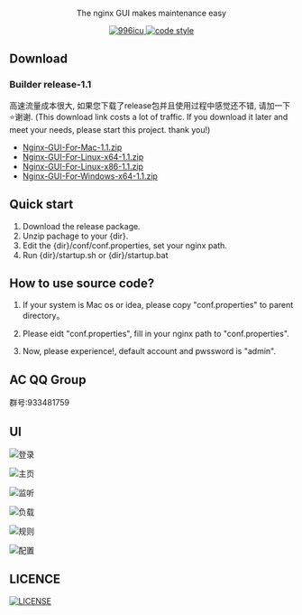 <p align="center">
  The nginx GUI makes maintenance easy
</p>

<p align="center">
  <a href="https://github.com/996icu/996.ICU/blob/master/LICENSE">
    <img alt="996icu" src="https://img.shields.io/badge/license-NPL%20(The%20996%20Prohibited%20License)-blue.svg">
  </a>

  <a href="https://www.apache.org/licenses/LICENSE-2.0">
    <img alt="code style" src="https://img.shields.io/github/license/onlyGuo/nginx-gui.svg?style=popout">
  </a>
</p>

## Download
### Builder release-1.1
高速流量成本很大, 如果您下载了release包并且使用过程中感觉还不错, 请加一下⭐️谢谢.
(This download link costs a lot of traffic. If you download it later and meet your needs, please start this project. thank you!)
- [Nginx-GUI-For-Mac-1.1.zip](https://aiyiupload.oss-cn-beijing.aliyuncs.com/blog/file/nginxgui/Nginx-GUI-For-Mac%20v1.1.zip) 
- [Nginx-GUI-For-Linux-x64-1.1.zip](https://aiyiupload.oss-cn-beijing.aliyuncs.com/blog/file/nginxgui/Nginx-GUI-For-Linux%20X64%20v1.1.zip)
- [Nginx-GUI-For-Linux-x86-1.1.zip](https://aiyiupload.oss-cn-beijing.aliyuncs.com/blog/file/nginxgui/Nginx-GUI-For-Linux%20x86%20v1.1.zip)
- [Nginx-GUI-For-Windows-x64-1.1.zip](https://aiyiupload.oss-cn-beijing.aliyuncs.com/blog/file/nginxgui/Nginx-GUI-For-Windows%20x64%20v1.1.zip) 

## Quick start
1. Download the release package.
2. Unzip pachage to your {dir}.
3. Edit the {dir}/conf/conf.properties, set your nginx path.
4. Run {dir}/startup.sh or {dir}/startup.bat

## How to use source code?

1. If your system is Mac os or idea, please copy "conf.properties" to parent directory。

2. Please eidt "conf.properties", fill in your nginx path to "conf.properties".

3. Now, please experience!, default account and pwssword is "admin".

## AC QQ Group
群号:933481759

## UI
![登录](https://raw.githubusercontent.com/onlyGuo/nginx-gui/master/doc/login.png)

![主页](https://raw.githubusercontent.com/onlyGuo/nginx-gui/master/doc/home.png)

![监听](https://raw.githubusercontent.com/onlyGuo/nginx-gui/master/doc/lisner.png)

![负载](https://raw.githubusercontent.com/onlyGuo/nginx-gui/master/doc/upstream.png)

![规则](https://raw.githubusercontent.com/onlyGuo/nginx-gui/master/doc/location.png)

![配置](https://raw.githubusercontent.com/onlyGuo/nginx-gui/master/doc/conf.png)

## LICENCE

[![LICENSE](https://img.shields.io/badge/license-Anti%20996-blue.svg)](https://github.com/996icu/996.ICU/blob/master/LICENSE)

[1]: https://github.com/oychao/riact/tree/master/demos
